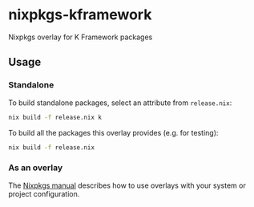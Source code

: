 # nixpkgs-kframework

Nixpkgs overlay for K Framework packages


## Usage

### Standalone

To build standalone packages, select an attribute from `release.nix`:

```.sh
nix build -f release.nix k
```

To build all the packages this overlay provides (e.g. for testing):

```.sh
nix build -f release.nix
```

### As an overlay

The [Nixpkgs manual](https://nixos.org/nixpkgs/manual/#chap-overlays) describes
how to use overlays with your system or project configuration.
